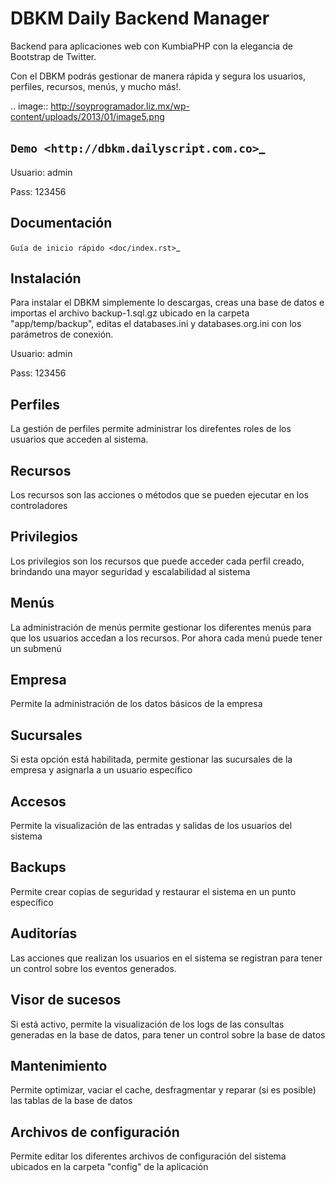 DBKM Daily Backend Manager
====================

Backend para aplicaciones web con KumbiaPHP con la elegancia de Bootstrap de Twitter.

Con el DBKM podrás gestionar de manera rápida y segura los usuarios, perfiles, recursos, menús, y mucho más!.

.. image:: http://soyprogramador.liz.mx/wp-content/uploads/2013/01/image5.png

`Demo <http://dbkm.dailyscript.com.co>`_
-------------------

Usuario: admin

Pass: 123456

Documentación
-------------------

`Guía de inicio rápido <doc/index.rst>`_

Instalación
-------------------
Para instalar el DBKM simplemente lo descargas, creas una base de datos e importas el archivo backup-1.sql.gz ubicado en la carpeta "app/temp/backup", editas el databases.ini y databases.org.ini con los parámetros de conexión.

Usuario: admin

Pass: 123456

Perfiles
-------------------
La gestión de perfiles permite administrar los direfentes roles de los usuarios que acceden al sistema.

Recursos
-------------------
Los recursos son las acciones o métodos que se pueden ejecutar en los controladores

Privilegios
-------------------
Los privilegios son los recursos que puede acceder cada perfil creado, brindando una mayor seguridad y escalabilidad al sistema

Menús
-------------------
La administración de menús permite gestionar los diferentes menús para que los usuarios accedan a los recursos.  Por ahora cada menú puede tener un submenú

Empresa
-------------------
Permite la administración de los datos básicos de la empresa

Sucursales
-------------------
Si esta opción está habilitada, permite gestionar las sucursales de la empresa y asignarla a un usuario específico

Accesos
-------------------
Permite la visualización de las entradas y salidas de los usuarios del sistema

Backups
-------------------
Permite crear copias de seguridad y restaurar el sistema en un punto específico

Auditorías
-------------------
Las acciones que realizan los usuarios en el sistema se registran para tener un control sobre los eventos generados.

Visor de sucesos
-------------------
Si está activo, permite la visualización de los logs de las consultas generadas en la base de datos, para tener un control sobre la base de datos

Mantenimiento
-------------------
Permite optimizar, vaciar el cache, desfragmentar y reparar (si es posible) las tablas de la base de datos

Archivos de configuración
-------------------
Permite editar los diferentes archivos de configuración del sistema ubicados en la carpeta "config" de la aplicación

